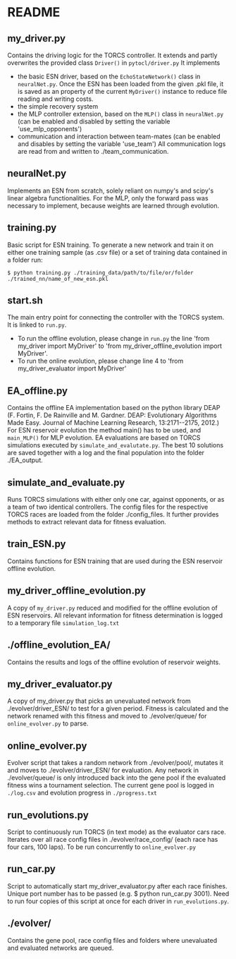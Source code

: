 # README

## my_driver.py
Contains the driving logic for the TORCS controller. It extends and partly overwrites the provided class `Driver()` in `pytocl/driver.py`
It implements
- the basic ESN driver, based on the `EchoStateNetwork()` class in `neuralNet.py`. Once the ESN has been loaded from the given .pkl file, it is saved as an property of the current `MyDriver()` instance to reduce file reading and writing costs.
- the simple recovery system
- the MLP controller extension, based on the `MLP()` class in `neuralNet.py`
	  (can be enabled and disabled by setting the variable 'use_mlp_opponents')
- communication and interaction between team-mates
	  (can be enabled and disables by setting the variable 'use_team')
	  All communication logs are read from and written to ./team_communication.

## neuralNet.py
Implements an ESN from scratch, solely reliant on numpy's and scipy's linear algebra functionalities.
For the MLP, only the forward pass was necessary to implement, because weights are learned through evolution.

## training.py
Basic script for ESN training. To generate a new network and train it on either one training sample (as .csv file) or a set of training data contained in a folder run:

`$ python training.py ./training_data/path/to/file/or/folder ./trained_nn/name_of_new_esn.pkl`


## start.sh
The main entry point for connecting the controller with the TORCS system.
It is linked to `run.py`.
- To run the offline evolution, please change in `run.py` the line 'from my_driver import MyDriver' to 'from my_driver_offline_evolution import MyDriver'.
- To run the online evolution, please change line 4 to 'from my_driver_evaluator import MyDriver'

## EA_offline.py
Contains the offline EA implementation based on the python library DEAP (F. Fortin, F. De Rainville and M. Gardner. DEAP: Evolutionary Algorithms Made Easy. Journal of Machine Learning Research, 13:2171--2175, 2012.)
For ESN reservoir evolution the method main() has to be used, and `main_MLP()` for MLP evolution.
EA evaluations are based on TORCS simulations executed by `simulate_and_evalutate.py`.
The best 10 solutions are saved together with a log and the final population into the folder ./EA_output.

## simulate_and_evaluate.py
Runs TORCS simulations with either only one car, against opponents, or as a team of two identical controllers. The config files for the respective TORCS races are loaded from the folder ./config_files.
It further provides methods to extract relevant data for fitness evaluation.

## train_ESN.py
Contains functions for ESN training that are used during the ESN reservoir offline evolution.

## my_driver_offline_evolution.py
A copy of `my_driver.py` reduced and modified for the offline evolution of ESN reservoirs. All relevant information for fitness determination is logged to a temporary file `simulation_log.txt`


## ./offline_evolution_EA/
Contains the results and logs of the offline evolution of reservoir weights.

## my_driver_evaluator.py
A copy of my_driver.py that picks an unevaluated network from ./evolver/driver_ESN/ to test for a given period. Fitness is calculated and the network renamed with this fitness and moved to ./evolver/queue/ for `online_evolver.py` to parse.

## online_evolver.py
Evolver script that takes a random network from ./evolver/pool/, mutates it and moves to ./evolver/driver_ESN/ for evaluation. Any network in ./evolver/queue/ is only introduced back into the gene pool if the evaluated fitness wins a tournament selection. The current gene pool is logged in `./log.csv` and evolution progress in `./progress.txt`

## run_evolutions.py
Script to continuously run TORCS (in text mode) as the evaluator cars race. Iterates over all race config files in ./evolver/race_config/ (each race has four cars, 100 laps). To be run concurrently to `online_evolver.py`

## run_car.py
Script to automatically start my_driver_evaluator.py after each race finishes. Unique port number has to be passed (e.g. $ python run_car.py 3001). Need to run four copies of this script at once for each driver in `run_evolutions.py`.

## ./evolver/
Contains the gene pool, race config files and folders where unevaluated and evaluated networks are queued.

